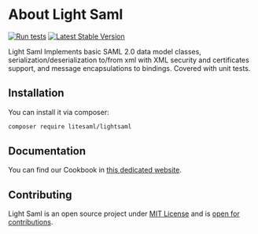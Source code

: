 # About Light Saml

[![Run tests](https://github.com/litesaml/lightsaml/actions/workflows/run_tests.yml/badge.svg)](https://github.com/litesaml/lightsaml/actions/workflows/run_tests.yml)
[![Latest Stable Version](https://poser.pugx.org/litesaml/lightsaml/v/stable)](https://packagist.org/packages/litesaml/lightsaml)

Light Saml Implements basic SAML 2.0 data model classes, serialization/deserialization to/from xml with XML security and
certificates support, and message encapsulations to bindings. Covered with unit tests.

## Installation

You can install it via composer:

```bash
composer require litesaml/lightsaml
```

## Documentation

You can find our Cookbook in [this dedicated website](https://docs.litesaml.com).

## Contributing

Light Saml is an open source project under [MIT License](https://github.com/litesaml/lightsaml/blob/master/LICENSE.md) and is [open for contributions](https://github.com/litesaml/lightsaml/blob/master/CONTRIBUTING.md).
